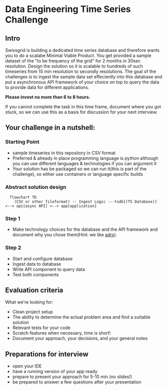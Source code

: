 # Data Engineering Time Series Challenge

## Intro

Swissgrid is building a dedicated time series database and therefore wants you to do a scalabe Minimal Viable Product. 
You get provided a sample dataset of the "to be frequency of the grid" for 2 months in 30sec resolution. Design the solution so it is scalable to hundreds of such timeseries from 15 min resolution to secondly resolutions.
The goal of the challenges is to ingest the sample data set effeciently into this database and put a asynchronous API framework of your choice on top to query the data to provide data for different applications.


**Please invest no more than 6 to 8 hours.**

If you cannot complete the task in this time frame, document where you got stuck, so we can use this as a basis for
discussion for your next interview.

## Your challenge in a nutshell:

### Starting Point

* sample timeseries in this repository in CSV format
* Preferred & already in place programming language is python although you can use different languages & technologies if you can argument it
* Your solution has be packaged so we can run it(this is part of the challenge), so either use containers or language specific builds

### Abstract solution design

```mermaid
  flowchart TD
    (CSV or other fileformat) -- Ingest Logic ---tsdb[(TS Database)] <--> api[async API] <--> app[application]
```

### Step 1

* Make technology choices for the database and the API framework and document why you chose them(Hint: we like [adrs](https://adr.github.io/)).

### Step 2

* Start and configure database 
* Ingest data to database
* Write API component to query data
* Test both components 

## Evaluation criteria

What we're looking for:

* Clean project setup
* The ability to determine the actual problem area and find a suitable solution
* Relevant tests for your code
* Scratch features when necessary, time is short!
* Document your approach, your decisions, and your general notes

## Preparations for interview

* open your IDE
* have a running version of your app ready
* prepare to present your approach for 5-10 min (no slides!)
* be prepared to answer a few questions after your presentation